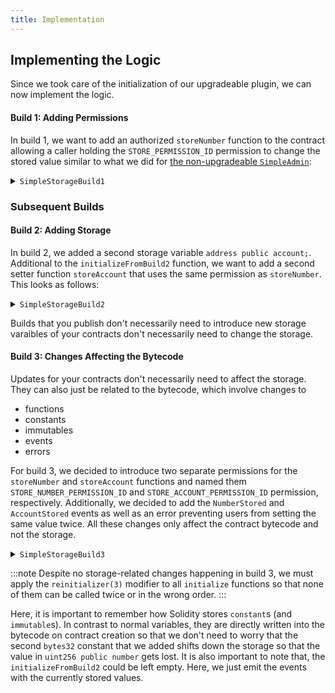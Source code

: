 ```yaml
---
title: Implementation
---
```


## Implementing the Logic

Since we took care of the initialization of our upgradeable plugin, we can now implement the logic.

#### Build 1: Adding Permissions

In build 1, we want to add an authorized `storeNumber` function to the contract allowing a caller holding the `STORE_PERMISSION_ID` permission to change the stored value similar to what we did for [the non-upgradeable `SimpleAdmin`](../03-non-upgradeable-plugin/02-implementation.md):

<details>
<summary><code>SimpleStorageBuild1</code></summary>

```solidity
import {PluginUUPSUpgradeable, IDAO} '@bosagora/osx/core/plugin/PluginUUPSUpgradeable.sol';

/// @title SimpleStorage build 1
contract SimpleStorageBuild1 is PluginUUPSUpgradeable {
  bytes32 public constant STORE_PERMISSION_ID = keccak256('STORE_PERMISSION');

  uint256 public number; // added in build 1

  /// @notice Initializes the plugin when build 1 is installed.
  function initializeBuild1(IDAO _dao, uint256 _number) external initializer {
    __PluginUUPSUpgradeable_init(_dao);
    number = _number;
  }

  function storeNumber(uint256 _number) external auth(STORE_PERMISSION_ID) {
    number = _number;
  }
}
```

</details>

### Subsequent Builds

#### Build 2: Adding Storage

In build 2, we added a second storage variable `address public account;`. Additional to the `initializeFromBuild2` function, we want to add a second setter function `storeAccount` that uses the same permission as `storeNumber`. This looks as follows:

<details>
<summary><code>SimpleStorageBuild2</code></summary>

```solidity
import {PluginUUPSUpgradeable, IDAO} '@bosagora/osx/core/plugin/PluginUUPSUpgradeable.sol';

/// @title SimpleStorage build 2
contract SimpleStorageBuild2 is PluginUUPSUpgradeable {
  bytes32 public constant STORE_PERMISSION_ID = keccak256('STORE_PERMISSION');

  uint256 public number; // added in build 1
  address public account; // added in build 2

  /// @notice Initializes the plugin when build 2 is installed.
  function initializeBuild2(
    IDAO _dao,
    uint256 _number,
    address _account
  ) external reinitializer(2) {
    __PluginUUPSUpgradeable_init(_dao);
    number = _number;
    account = _account;
  }

  /// @notice Initializes the plugin when the update from build 1 to build 2 is applied.
  /// @dev The initialization of `SimpleStorageBuild1` has already happened.
  function initializeFromBuild1(address _account) external reinitializer(2) {
    account = _account;
  }

  function storeNumber(uint256 _number) external auth(STORE_PERMISSION_ID) {
    number = _number;
  }

  function storeAccount(address _account) external auth(STORE_PERMISSION_ID) {
    account = _account;
  }
}
```

</details>

Builds that you publish don't necessarily need to introduce new storage varaibles of your contracts don't necessarily need to change the storage.

#### Build 3: Changes Affecting the Bytecode

Updates for your contracts don't necessarily need to affect the storage. They can also just be related to the bytecode, which involve changes to

- functions
- constants
- immutables
- events
- errors

For build 3, we decided to introduce two separate permissions for the `storeNumber` and `storeAccount` functions and named them `STORE_NUMBER_PERMISSION_ID` and `STORE_ACCOUNT_PERMISSION_ID` permission, respectively. Additionally, we decided to add the `NumberStored` and `AccountStored` events as well as an error preventing users from setting the same value twice. All these changes only affect the contract bytecode and not the storage.

<details>
<summary><code>SimpleStorageBuild3</code></summary>

```solidity
import {PluginUUPSUpgradeable, IDAO} '@bosagora/osx/core/plugin/PluginUUPSUpgradeable.sol';

/// @title SimpleStorage build 3
contract SimpleStorageBuild3 is PluginUUPSUpgradeable {
  bytes32 public constant STORE_NUMBER_PERMISSION_ID = keccak256('STORE_NUMBER_PERMISSION'); // changed in build 3
  bytes32 public constant STORE_ACCOUNT_PERMISSION_ID = keccak256('STORE_ACCOUNT_PERMISSION'); // added in build 3

  uint256 public number; // added in build 1
  address public account; // added in build 2

  // added in build 3
  event NumberStored(uint256 number);
  event AccountStored(address number);
  error AlreadyStored();

  /// @notice Initializes the plugin when build 3 is installed.
  function initializeBuild3(
    IDAO _dao,
    uint256 _number,
    address _account
  ) external reinitializer(3) {
    __PluginUUPSUpgradeable_init(_dao);
    number = _number;
    account = _account;

    emit NumberStored({number: _number});
    emit AccountStored({account: _account});
  }

  /// @notice Initializes the plugin when the update from build 2 to build 3 is applied.
  /// @dev The initialization of `SimpleStorageBuild2` has already happened.
  function initializeFromBuild2() external reinitializer(3) {
    emit NumberStored({number: number});
    emit AccountStored({account: account});
  }

  /// @notice Initializes the plugin when the update from build 1 to build 3 is applied.
  /// @dev The initialization of `SimpleStorageBuild1` has already happened.
  function initializeFromBuild1(address _account) external reinitializer(3) {
    account = _account;

    emit NumberStored({number: number});
    emit AccountStored({account: _account});
  }

  function storeNumber(uint256 _number) external auth(STORE_NUMBER_PERMISSION_ID) {
    if (_number == number) revert AlreadyStored();

    number = _number;

    emit NumberStored({number: _number});
  }

  function storeAccount(address _account) external auth(STORE_ACCOUNT_PERMISSION_ID) {
    if (_account == account) revert AlreadyStored();

    account = _account;

    emit AccountStored({account: _account});
  }
}
```

</details>

:::note
Despite no storage-related changes happening in build 3, we must apply the `reinitializer(3)` modifier to all `initialize` functions so that none of them can be called twice or in the wrong order.
:::

Here, it is important to remember how Solidity stores `constant`s (and `immutable`s). In contrast to normal variables, they are directly written into the bytecode on contract creation so that we don't need to worry that the second `bytes32` constant that we added shifts down the storage so that the value in `uint256 public number` gets lost.
It is also important to note that, the `initializeFromBuild2` could be left empty. Here, we just emit the events with the currently stored values.
